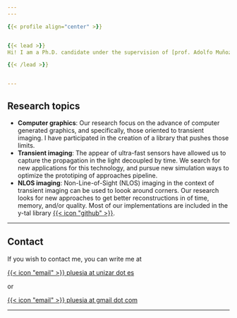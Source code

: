 ```yaml
---
---

{{< profile align="center" >}}


{{< lead >}}
Hi! I am a Ph.D. candidate under the supervision of [prof. Adolfo Muñoz](https://webdiis.unizar.es/~amunoz/) and [prof. Diego Gutierrez](http://giga.cps.unizar.es/~diegog/) at [Universidad de Zaragoza (Spain)](https://www.unizar.es/), and member of the [Graphics & Imaging Lab](https://graphics.unizar.es/) of the [I3A Institute](https://i3a.unizar.es/). Right now, my Ph.D. thesis focus on pushing the boundaries of transient imaging and looking around corners, on the topics of non-line-of-sight imaging and computer graphics. Previously, I obtained my Bachelor's and Master's degree in Computer Engineering both in Universidad de Zaragoza (Spain). Recently I finished a colaboration with [prof. Andreas Velten](https://biostat.wiscweb.wisc.edu/staff/velten-andreas/) at [University of Wisconsin-Madison](https://www.wisc.edu/) on the topic of NLOS imaging.

{{< /lead >}}


---
```




## Research topics

- **Computer graphics**: Our research focus on the advance of computer generated graphics, and specifically, those oriented to transient imaging. I have participated in the creation of a library that pushes those limits.
- **Transient imaging**: The appear of ultra-fast sensors have allowed us to capture the propagation in the light decoupled by time. We search for new applications for this technology, and pursue new simulation ways to optimize the prototiping of approaches pipeline.
- **NLOS imaging**: Non-Line-of-Sight (NLOS) imaging in the context of transient imaging can be used to loook around corners. Our research looks for new approaches to get better reconstructions in of time, memory, and/or quality. Most of our implementations are included in the y-tal library [{{< icon "github" >}}](https://github.com/diegoroyo/tal).

---
<!-- 
## Career & experience

~~~
for (int i = 0; i > 0; i++)

~~~
**Bachelor Thesis**: 
~~~

~~~
adsfad
~~~

~~~
adsfad

{{< button href="docs/Curriculum_Vitae_EN.pdf" target="_self">}}
Get Curriculum Vitae
{{< /button >}}

--- -->

## Contact

If you wish to contact me, you can write me at

[{{< icon "email" >}} pluesia at unizar dot es](mailto:pluesia@unizar.es)

or 

[{{< icon "email" >}} pluesia at gmail dot com](mailto:pluesia@gmail.com)

---